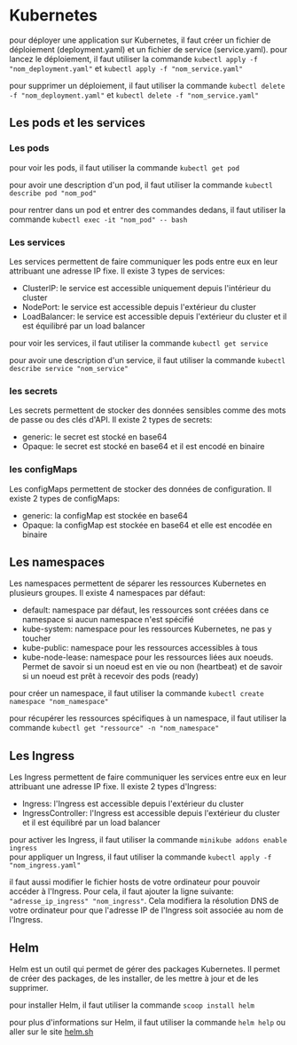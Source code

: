 # Kubernetes

pour déployer une application sur Kubernetes, il faut créer un fichier de déploiement (deployment.yaml) et un fichier de service (service.yaml).
pour lancez le déploiement, il faut utiliser la commande `kubectl apply -f "nom_deployment.yaml"` et `kubectl apply -f "nom_service.yaml"`

pour supprimer un déploiement, il faut utiliser la commande `kubectl delete -f "nom_deployment.yaml"` et `kubectl delete -f "nom_service.yaml"`

## Les pods et les services

### Les pods

pour voir les pods, il faut utiliser la commande `kubectl get pod`

pour avoir une description d'un pod, il faut utiliser la commande `kubectl describe pod "nom_pod"`

pour rentrer dans un pod et entrer des commandes dedans, il faut utiliser la commande `kubectl exec -it "nom_pod" -- bash`

### Les services

Les services permettent de faire communiquer les pods entre eux en leur attribuant une adresse IP fixe. Il existe 3 types de services:

- ClusterIP: le service est accessible uniquement depuis l'intérieur du cluster
- NodePort: le service est accessible depuis l'extérieur du cluster
- LoadBalancer: le service est accessible depuis l'extérieur du cluster et il est équilibré par un load balancer

pour voir les services, il faut utiliser la commande `kubectl get service`

pour avoir une description d'un service, il faut utiliser la commande `kubectl describe service "nom_service"`

### les secrets

Les secrets permettent de stocker des données sensibles comme des mots de passe ou des clés d'API. Il existe 2 types de secrets:

- generic: le secret est stocké en base64
- Opaque: le secret est stocké en base64 et il est encodé en binaire

### les configMaps

Les configMaps permettent de stocker des données de configuration. Il existe 2 types de configMaps:

- generic: la configMap est stockée en base64
- Opaque: la configMap est stockée en base64 et elle est encodée en binaire

## Les namespaces

Les namespaces permettent de séparer les ressources Kubernetes en plusieurs groupes. Il existe 4 namespaces par défaut:

- default: namespace par défaut, les ressources sont créées dans ce namespace si aucun namespace n'est spécifié
- kube-system: namespace pour les ressources Kubernetes, ne pas y toucher
- kube-public: namespace pour les ressources accessibles à tous
- kube-node-lease: namespace pour les ressources liées aux noeuds. Permet de savoir si un noeud est en vie ou non (heartbeat) et de savoir si un noeud est prêt à recevoir des pods (ready)

pour créer un namespace, il faut utiliser la commande `kubectl create namespace "nom_namespace"`

pour récupérer les ressources spécifiques à un namespace, il faut utiliser la commande `kubectl get "ressource" -n "nom_namespace"`

## Les Ingress

Les Ingress permettent de faire communiquer les services entre eux en leur attribuant une adresse IP fixe. Il existe 2 types d'Ingress:

- Ingress: l'Ingress est accessible depuis l'extérieur du cluster
- IngressController: l'Ingress est accessible depuis l'extérieur du cluster et il est équilibré par un load balancer

pour activer les Ingress, il faut utiliser la commande `minikube addons enable ingress`  
pour appliquer un Ingress, il faut utiliser la commande `kubectl apply -f "nom_ingress.yaml"`

il faut aussi modifier le fichier hosts de votre ordinateur pour pouvoir accéder à l'Ingress. Pour cela, il faut ajouter la ligne suivante:  
`"adresse_ip_ingress" "nom_ingress"`. Cela modifiera la résolution DNS de votre ordinateur pour que l'adresse IP de l'Ingress soit associée au nom de l'Ingress.

## Helm

Helm est un outil qui permet de gérer des packages Kubernetes. Il permet de créer des packages, de les installer, de les mettre à jour et de les supprimer.

pour installer Helm, il faut utiliser la commande `scoop install helm`

pour plus d'informations sur Helm, il faut utiliser la commande `helm help` ou aller sur le site [helm.sh](https://helm.sh/)

